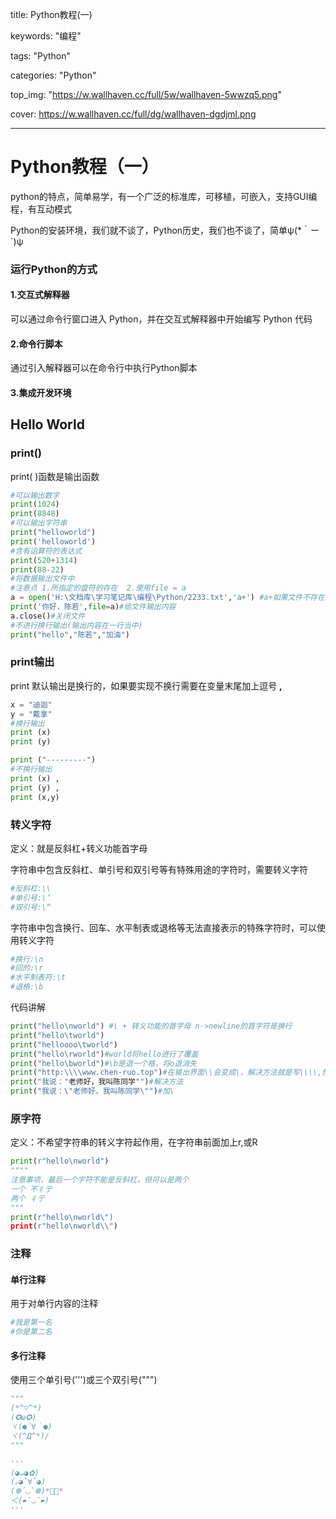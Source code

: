 title: Python教程(一)

keywords: "编程"

tags: "Python"

categories: "Python"

top_img:  "https://w.wallhaven.cc/full/5w/wallhaven-5wwzq5.png"

cover: https://w.wallhaven.cc/full/dg/wallhaven-dgdjml.png

---



# Python教程（一）

python的特点，简单易学，有一个广泛的标准库，可移植，可嵌入，支持GUI编程，有互动模式

Python的安装环境，我们就不谈了，Python历史，我们也不谈了，简单ψ(*｀ー´)ψ

### 运行Python的方式

#### 1.交互式解释器

可以通过命令行窗口进入 Python，并在交互式解释器中开始编写 Python 代码

#### 2.命令行脚本

通过引入解释器可以在命令行中执行Python脚本

#### 3.集成开发环境

## Hello World

### print()

print( )函数是输出函数

```python
#可以输出数字
print(1024)
print(8848)
#可以输出字符串
print("helloworld")
print('helloworld')
#含有运算符的表达式
print(520+1314)
print(88-22)
#将数据输出文件中
#注意点 1.所指定的盘符的存在  2.使用file = a
a = open('H:\文档库\学习笔记库\编程\Python/2233.txt','a+') #a+如果文件不存在就创建，存在就在文件内容的后面继续追加
print('你好，陈若',file=a)#给文件输出内容
a.close()#关闭文件
#不进行换行输出(输出内容在一行当中)
print("hello","陈若","加油")
```

### print输出

print 默认输出是换行的，如果要实现不换行需要在变量末尾加上逗号 **,**

```python
x = "迪迦"
y = "戴拿"
#换行输出
print (x) 
print (y) 

print ("---------")
#不换行输出
print (x) ,
print (y) ,
print (x,y)
```

### 转义字符

定义：就是反斜杠+转义功能首字母

字符串中包含反斜杠、单引号和双引号等有特殊用途的字符时，需要转义字符

```python
#反斜杠:\\
#单引号:\’
#双引号:\“
```

字符串中包含换行、回车、水平制表或退格等无法直接表示的特殊字符时，可以使用转义字符

```python
#换行:\n
#回的:\r
#水平制表符:\t
#退格:\b
```

代码讲解

```python
print("hello\nworld") #\ + 转义功能的首字母 n->newline的首字符是换行
print("hello\tworld")
print("helloooo\tworld")
print("hello\rworld")#world将hello进行了覆盖
print("hello\bworld")#\b是退一个格，将o退消失
print("http:\\\\www.chen-ruo.top")#在输出界面\\会变成\，解决方法就是写\\\\,然后会变成\\
print("我说："老师好，我叫陈同学"")#解决方法
print("我说：\"老师好，我叫陈同学\"")#加\
```

### 原字符

定义：不希望字符串的转义字符起作用，在字符串前面加上r,或R

```python
print(r"hello\nworld")
""""
注意事项，最后一个字符不能是反斜杠，但可以是两个
一个 不彳亍
两个 彳亍
"""
print(r"hello\nworld\")
print(r"hello\nworld\\")
```

### 注释

#### 单行注释

用于对单行内容的注释

```python
#我是第一名
#你是第二名
```

#### 多行注释

使用三个单引号(''')或三个双引号(""")

```python
"""
(*^▽^*)
(✪ω✪)
ヾ(●´∀｀●)
ヾ(^Д^*)/
"""

'''
(◕ᴗ◕✿)
(｡◕ˇ∀ˇ◕)
(❁´◡`❁)*✲ﾟ*
＜(▰˘◡˘▰)
'''
```


